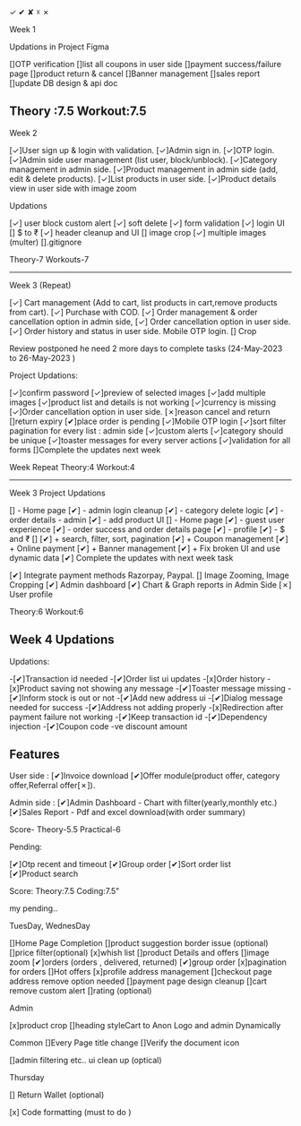 ✓ ✔ ✘ ☓ ✗


Week 1

Updations in Project Figma

[]OTP verification
[]list all coupons in user side
[]payment success/failure page
[]product return & cancel
[]Banner management
[]sales report
[]update DB design & api doc

Theory :7.5
Workout:7.5
-------------------
Week 2

[✓]User sign up & login with validation.
[✓]Admin sign in.
[✓]OTP login.
[✓]Admin side user management (list user, block/unblock).
[✓]Category management in admin side.
[✓]Product management in admin side (add, edit & delete products).
[✓]List products in user side.
[✓]Product details view in user side with image zoom

Updations

[✓] user block custom alert
[✓] soft delete 
[✓] form validation
[✓] login UI
[] $ to ₹
[✓] header cleanup and UI
[] image crop
[✓] multiple images (multer)
[].gitignore

Theory-7
Workouts-7

--------------------

Week 3 (Repeat)

[✓] Cart management (Add to cart, list products in cart,remove products from cart).
[✓] Purchase with COD.
[✓] Order management & order cancellation option in admin side,
[✓] Order cancellation option in user side.
[✓] Order history and status in user side. Mobile OTP login.
[] Crop

Review postponed  he need 2 more days 
to complete  tasks
(24-May-2023 to 26-May-2023 )

Project Updations:

[✓]confirm password
[✓]preview of selected images
[✓]add multiple images
[✓]product list and details is not working
[✓]currency is missing
[✓]Order cancellation option in user side.
[✗]reason cancel and return 
[]return expiry
[✔]place order is pending
[✓]Mobile OTP login
[✓]sort filter pagination for every list : admin side
[✓]custom alerts
[✓]category should be unique
[✓]toaster messages for every server actions
[✓]validation for all forms
[]Complete the updates next week

Week Repeat
Theory:4
Workout:4

---------------------

Week 3 Project Updations 

[] - Home page
[✔] - admin login cleanup
[✔] - category delete logic
[✔] - order details - admin
[✔] - add product UI
[] - Home page
[✔] - guest user experience
[✔] - order success and order details page 
[✔] - profile 
[✔] - $ and ₹
[] 
[✔] + search, filter, sort, pagination
[✔] + Coupon management
[✔] + Online payment
[✔] + Banner management
[✔] + Fix broken UI and use dynamic data
[✔] Complete the updates with next week task

[✔] Integrate payment methods Razorpay, Paypal.
[] Image Zooming, Image Cropping
[✔] Admin dashboard
[✔] Chart & Graph reports in Admin Side
[✗] User profile

Theory:6
Workout:6


Week 4 Updations
----------------

Updations:

-[✔]Transaction id needed
-[✔]Order list ui updates
-[x]Order history
-[x]Product saving not showing any message
-[✔]Toaster message missing
-[✔]Inform stock is out or not
-[✔]Add new address ui
-[✔]Dialog message needed for success
-[✔]Address not adding properly
-[x]Redirection after payment failure not working
-[✔]Keep transaction id
-[✔]Dependency injection
-[✔]Coupon code -ve discount amount


Features
-----

User side :
[✔]Invoice download
[✔]Offer module(product offer, category offer,Referral offer[✗]).

Admin side :
[✔]Admin Dashboard - Chart with filter(yearly,monthly etc.)
[✔]Sales Report - Pdf and excel download(with order summary)





Score-
Theory-5.5
Practical-6





Pending:

[✔]Otp recent and timeout
[✔]Group order 
[✔]Sort order list
[✔]Product search




Score:
Theory:7.5
Coding:7.5"


my pending..

TuesDay, WednesDay

[]Home Page Completion
[]product suggestion border issue (optional)
[]price filter(optional)
[x]whish list
[]product Details and offers
[]image zoom
[✔]orders (orders , delivered, returned)
[✔]group order
[x]pagination for orders
[]Hot offers
[x]profile address management
[]checkout page address remove option needed
[]payment page design cleanup
[]cart remove custom alert
[]rating (optional)


Admin

[x]product crop
[]heading styleCart to Anon Logo and admin Dynamically


Common 
[]Every Page title change 
[]Verify the document icon 

[]admin filtering etc.. ui clean up (optical)


Thursday

[] Return Wallet (optional)

[x] Code formatting  (must to do )







  <!-- <option value="return">Return and Refund</option> -->

